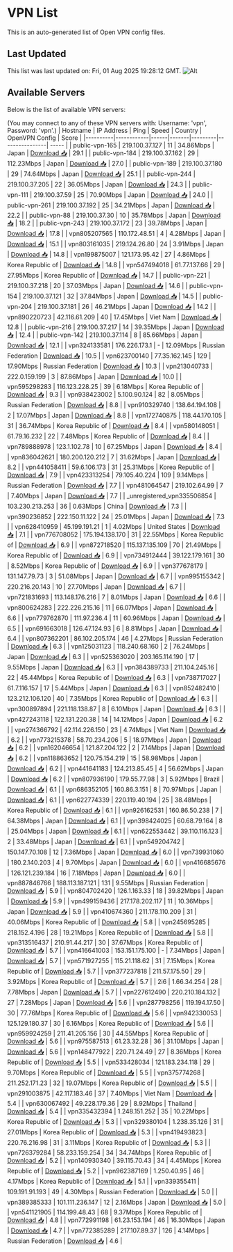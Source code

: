 # VPN List

This is an auto-generated list of Open VPN config files.

## Last Updated

This list was last updated on: Fri, 01 Aug 2025 19:28:12 GMT.
![Alt](https://repobeats.axiom.co/api/embed/186b98318ef1479477931607c1ad7d823f12451f.svg "Repobeats analytics image")

## Available Servers

Below is the list of available VPN servers:

(You may connect to any of these VPN servers with: Username: 'vpn', Password: 'vpn'.)
| Hostname | IP Address | Ping | Speed | Country | OpenVPN Config | Score |
|----------|------------|------|-------|---------|----------------| ----- |
| public-vpn-165 | 219.100.37.127 | 11 | 34.86Mbps | Japan | [Download 📥](./configs/server_0_JP.ovpn) | 29.1 |
| public-vpn-184 | 219.100.37.162 | 29 | 112.23Mbps | Japan | [Download 📥](./configs/server_1_JP.ovpn) | 27.0 |
| public-vpn-189 | 219.100.37.180 | 29 | 74.64Mbps | Japan | [Download 📥](./configs/server_2_JP.ovpn) | 25.1 |
| public-vpn-244 | 219.100.37.205 | 22 | 36.05Mbps | Japan | [Download 📥](./configs/server_3_JP.ovpn) | 24.3 |
| public-vpn-111 | 219.100.37.59 | 25 | 70.90Mbps | Japan | [Download 📥](./configs/server_4_JP.ovpn) | 24.0 |
| public-vpn-261 | 219.100.37.192 | 25 | 34.21Mbps | Japan | [Download 📥](./configs/server_5_JP.ovpn) | 22.2 |
| public-vpn-88 | 219.100.37.30 | 10 | 35.78Mbps | Japan | [Download 📥](./configs/server_6_JP.ovpn) | 18.2 |
| public-vpn-243 | 219.100.37.172 | 23 | 39.78Mbps | Japan | [Download 📥](./configs/server_7_JP.ovpn) | 17.8 |
| vpn805207565 | 110.172.48.51 | 4 | 4.28Mbps | Japan | [Download 📥](./configs/server_8_JP.ovpn) | 15.1 |
| vpn803161035 | 219.124.26.80 | 24 | 3.91Mbps | Japan | [Download 📥](./configs/server_9_JP.ovpn) | 14.8 |
| vpn199875007 | 121.173.95.42 | 27 | 4.86Mbps | Korea Republic of | [Download 📥](./configs/server_10_KR.ovpn) | 14.8 |
| vpn547494018 | 61.77.137.66 | 29 | 27.95Mbps | Korea Republic of | [Download 📥](./configs/server_11_KR.ovpn) | 14.7 |
| public-vpn-221 | 219.100.37.218 | 20 | 37.03Mbps | Japan | [Download 📥](./configs/server_12_JP.ovpn) | 14.6 |
| public-vpn-154 | 219.100.37.121 | 32 | 37.84Mbps | Japan | [Download 📥](./configs/server_13_JP.ovpn) | 14.5 |
| public-vpn-204 | 219.100.37.181 | 26 | 46.21Mbps | Japan | [Download 📥](./configs/server_14_JP.ovpn) | 14.2 |
| vpn890220723 | 42.116.61.209 | 40 | 17.45Mbps | Viet Nam | [Download 📥](./configs/server_15_VN.ovpn) | 12.8 |
| public-vpn-216 | 219.100.37.217 | 14 | 39.35Mbps | Japan | [Download 📥](./configs/server_16_JP.ovpn) | 12.4 |
| public-vpn-142 | 219.100.37.114 | 8 | 85.66Mbps | Japan | [Download 📥](./configs/server_17_JP.ovpn) | 12.1 |
| vpn324133581 | 176.226.173.1 | - | 12.09Mbps | Russian Federation | [Download 📥](./configs/server_18_RU.ovpn) | 10.5 |
| vpn623700140 | 77.35.162.145 | 129 | 17.90Mbps | Russian Federation | [Download 📥](./configs/server_19_RU.ovpn) | 10.3 |
| vpn213040733 | 222.0.159.199 | 3 | 87.86Mbps | Japan | [Download 📥](./configs/server_20_JP.ovpn) | 10.0 |
| vpn595298283 | 116.123.228.25 | 39 | 6.18Mbps | Korea Republic of | [Download 📥](./configs/server_21_KR.ovpn) | 9.3 |
| vpn938423002 | 5.100.90.124 | 82 | 8.05Mbps | Russian Federation | [Download 📥](./configs/server_22_RU.ovpn) | 8.8 |
| vpn910329740 | 138.64.194.108 | 2 | 17.07Mbps | Japan | [Download 📥](./configs/server_23_JP.ovpn) | 8.8 |
| vpn172740875 | 118.44.170.105 | 31 | 36.74Mbps | Korea Republic of | [Download 📥](./configs/server_24_KR.ovpn) | 8.4 |
| vpn580148051 | 61.79.16.232 | 22 | 7.48Mbps | Korea Republic of | [Download 📥](./configs/server_25_KR.ovpn) | 8.4 |
| vpn789888978 | 123.1.102.78 | 10 | 67.25Mbps | Japan | [Download 📥](./configs/server_26_JP.ovpn) | 8.4 |
| vpn836042621 | 180.200.120.212 | 7 | 31.62Mbps | Japan | [Download 📥](./configs/server_27_JP.ovpn) | 8.2 |
| vpn441058411 | 59.6.106.173 | 31 | 25.31Mbps | Korea Republic of | [Download 📥](./configs/server_28_KR.ovpn) | 7.9 |
| vpn423313254 | 79.105.40.224 | 109 | 9.14Mbps | Russian Federation | [Download 📥](./configs/server_29_RU.ovpn) | 7.7 |
| vpn481064547 | 219.102.64.99 | 7 | 7.40Mbps | Japan | [Download 📥](./configs/server_30_JP.ovpn) | 7.7 |
| _unregistered_vpn335506854 | 103.230.213.253 | 36 | 0.63Mbps | China | [Download 📥](./configs/server_31_CN.ovpn) | 7.3 |
| vpn390236852 | 222.150.11.122 | 24 | 25.01Mbps | Japan | [Download 📥](./configs/server_32_JP.ovpn) | 7.3 |
| vpn628410959 | 45.199.191.21 | 1 | 4.02Mbps | United States | [Download 📥](./configs/server_33_US.ovpn) | 7.1 |
| vpn776708052 | 175.194.138.170 | 31 | 22.55Mbps | Korea Republic of | [Download 📥](./configs/server_34_KR.ovpn) | 6.9 |
| vpn872718520 | 115.137.135.109 | 70 | 21.49Mbps | Korea Republic of | [Download 📥](./configs/server_35_KR.ovpn) | 6.9 |
| vpn734912444 | 39.122.179.161 | 30 | 8.52Mbps | Korea Republic of | [Download 📥](./configs/server_36_KR.ovpn) | 6.9 |
| vpn377678179 | 131.147.79.73 | 3 | 51.08Mbps | Japan | [Download 📥](./configs/server_37_JP.ovpn) | 6.7 |
| vpn995155342 | 220.216.20.143 | 10 | 27.70Mbps | Japan | [Download 📥](./configs/server_38_JP.ovpn) | 6.7 |
| vpn721831693 | 113.148.176.216 | 7 | 8.01Mbps | Japan | [Download 📥](./configs/server_39_JP.ovpn) | 6.6 |
| vpn800624283 | 222.226.215.16 | 11 | 66.07Mbps | Japan | [Download 📥](./configs/server_40_JP.ovpn) | 6.6 |
| vpn779762870 | 111.97.236.4 | 11 | 60.96Mbps | Japan | [Download 📥](./configs/server_41_JP.ovpn) | 6.5 |
| vpn691663018 | 126.47.124.93 | 6 | 8.81Mbps | Japan | [Download 📥](./configs/server_42_JP.ovpn) | 6.4 |
| vpn807362201 | 86.102.205.174 | 46 | 4.27Mbps | Russian Federation | [Download 📥](./configs/server_43_RU.ovpn) | 6.3 |
| vpn125031123 | 118.240.68.160 | 2 | 76.24Mbps | Japan | [Download 📥](./configs/server_44_JP.ovpn) | 6.3 |
| vpn525363020 | 203.165.114.190 | 17 | 9.55Mbps | Japan | [Download 📥](./configs/server_45_JP.ovpn) | 6.3 |
| vpn384389733 | 211.104.245.16 | 22 | 45.44Mbps | Korea Republic of | [Download 📥](./configs/server_46_KR.ovpn) | 6.3 |
| vpn738717027 | 61.7.116.157 | 17 | 5.44Mbps | Japan | [Download 📥](./configs/server_47_JP.ovpn) | 6.3 |
| vpn852482410 | 123.212.106.120 | 40 | 7.35Mbps | Korea Republic of | [Download 📥](./configs/server_48_KR.ovpn) | 6.3 |
| vpn300897894 | 221.118.138.87 | 8 | 6.10Mbps | Japan | [Download 📥](./configs/server_49_JP.ovpn) | 6.3 |
| vpn427243118 | 122.131.220.38 | 14 | 14.12Mbps | Japan | [Download 📥](./configs/server_50_JP.ovpn) | 6.2 |
| vpn274366792 | 42.114.226.150 | 23 | 4.74Mbps | Viet Nam | [Download 📥](./configs/server_51_VN.ovpn) | 6.2 |
| vpn773215378 | 58.70.234.206 | 5 | 18.97Mbps | Japan | [Download 📥](./configs/server_52_JP.ovpn) | 6.2 |
| vpn162046654 | 121.87.204.122 | 2 | 7.14Mbps | Japan | [Download 📥](./configs/server_53_JP.ovpn) | 6.2 |
| vpn118863652 | 120.75.154.219 | 15 | 58.98Mbps | Japan | [Download 📥](./configs/server_54_JP.ovpn) | 6.2 |
| vpn441641183 | 124.213.85.45 | 4 | 56.62Mbps | Japan | [Download 📥](./configs/server_55_JP.ovpn) | 6.2 |
| vpn807936190 | 179.55.77.98 | 3 | 5.92Mbps | Brazil | [Download 📥](./configs/server_56_BR.ovpn) | 6.1 |
| vpn686352105 | 160.86.3.151 | 8 | 70.97Mbps | Japan | [Download 📥](./configs/server_57_JP.ovpn) | 6.1 |
| vpn622774339 | 220.119.40.194 | 25 | 38.48Mbps | Korea Republic of | [Download 📥](./configs/server_58_KR.ovpn) | 6.1 |
| vpn926162531 | 160.86.50.238 | 7 | 64.38Mbps | Japan | [Download 📥](./configs/server_59_JP.ovpn) | 6.1 |
| vpn398424025 | 60.68.79.164 | 8 | 25.04Mbps | Japan | [Download 📥](./configs/server_60_JP.ovpn) | 6.1 |
| vpn622553442 | 39.110.116.123 | 2 | 33.48Mbps | Japan | [Download 📥](./configs/server_61_JP.ovpn) | 6.1 |
| vpn549204742 | 150.147.70.108 | 12 | 7.36Mbps | Japan | [Download 📥](./configs/server_62_JP.ovpn) | 6.0 |
| vpn739931060 | 180.2.140.203 | 4 | 9.70Mbps | Japan | [Download 📥](./configs/server_63_JP.ovpn) | 6.0 |
| vpn416685676 | 126.121.239.184 | 16 | 7.18Mbps | Japan | [Download 📥](./configs/server_64_JP.ovpn) | 6.0 |
| vpn887846766 | 188.113.187.121 | 131 | 9.55Mbps | Russian Federation | [Download 📥](./configs/server_65_RU.ovpn) | 5.9 |
| vpn804702420 | 126.1.163.33 | 18 | 39.82Mbps | Japan | [Download 📥](./configs/server_66_JP.ovpn) | 5.9 |
| vpn499159436 | 217.178.202.117 | 11 | 10.36Mbps | Japan | [Download 📥](./configs/server_67_JP.ovpn) | 5.9 |
| vpn410674360 | 211.178.110.209 | 31 | 40.06Mbps | Korea Republic of | [Download 📥](./configs/server_68_KR.ovpn) | 5.8 |
| vpn245695285 | 218.152.4.196 | 28 | 19.21Mbps | Korea Republic of | [Download 📥](./configs/server_69_KR.ovpn) | 5.8 |
| vpn313516437 | 210.91.44.217 | 30 | 37.67Mbps | Korea Republic of | [Download 📥](./configs/server_70_KR.ovpn) | 5.7 |
| vpn416641003 | 153.151.175.100 | - | 7.34Mbps | Japan | [Download 📥](./configs/server_71_JP.ovpn) | 5.7 |
| vpn571927255 | 115.21.118.62 | 31 | 7.15Mbps | Korea Republic of | [Download 📥](./configs/server_72_KR.ovpn) | 5.7 |
| vpn377237818 | 211.57.175.50 | 29 | 3.92Mbps | Korea Republic of | [Download 📥](./configs/server_73_KR.ovpn) | 5.7 |
| 2i6 | 1.66.34.254 | 28 | 7.78Mbps | Japan | [Download 📥](./configs/server_74_JP.ovpn) | 5.7 |
| vpn227612490 | 220.210.184.132 | 27 | 7.28Mbps | Japan | [Download 📥](./configs/server_75_JP.ovpn) | 5.6 |
| vpn287798256 | 119.194.17.50 | 30 | 77.76Mbps | Korea Republic of | [Download 📥](./configs/server_76_KR.ovpn) | 5.6 |
| vpn942330053 | 125.129.180.37 | 30 | 6.16Mbps | Korea Republic of | [Download 📥](./configs/server_77_KR.ovpn) | 5.6 |
| vpn959924259 | 211.41.205.156 | 30 | 44.55Mbps | Korea Republic of | [Download 📥](./configs/server_78_KR.ovpn) | 5.6 |
| vpn975587513 | 61.23.32.28 | 36 | 31.10Mbps | Japan | [Download 📥](./configs/server_79_JP.ovpn) | 5.6 |
| vpn148477922 | 220.71.24.49 | 27 | 8.36Mbps | Korea Republic of | [Download 📥](./configs/server_80_KR.ovpn) | 5.5 |
| vpn533428034 | 121.183.234.118 | 29 | 9.70Mbps | Korea Republic of | [Download 📥](./configs/server_81_KR.ovpn) | 5.5 |
| vpn375774268 | 211.252.171.23 | 32 | 19.07Mbps | Korea Republic of | [Download 📥](./configs/server_82_KR.ovpn) | 5.5 |
| vpn291003875 | 42.117.183.46 | 37 | 7.40Mbps | Viet Nam | [Download 📥](./configs/server_83_VN.ovpn) | 5.4 |
| vpn630067492 | 49.228.179.36 | 29 | 8.92Mbps | Thailand | [Download 📥](./configs/server_84_TH.ovpn) | 5.4 |
| vpn335432394 | 1.248.151.252 | 35 | 10.22Mbps | Korea Republic of | [Download 📥](./configs/server_85_KR.ovpn) | 5.3 |
| vpn329380104 | 1.238.35.126 | 31 | 27.01Mbps | Korea Republic of | [Download 📥](./configs/server_86_KR.ovpn) | 5.3 |
| vpn419493823 | 220.76.216.98 | 31 | 3.11Mbps | Korea Republic of | [Download 📥](./configs/server_87_KR.ovpn) | 5.3 |
| vpn726379284 | 58.233.159.254 | 34 | 34.74Mbps | Korea Republic of | [Download 📥](./configs/server_88_KR.ovpn) | 5.2 |
| vpn140930340 | 39.115.70.43 | 34 | 4.45Mbps | Korea Republic of | [Download 📥](./configs/server_89_KR.ovpn) | 5.2 |
| vpn962387169 | 1.250.40.95 | 46 | 4.17Mbps | Korea Republic of | [Download 📥](./configs/server_90_KR.ovpn) | 5.1 |
| vpn339355411 | 109.191.91.193 | 49 | 4.30Mbps | Russian Federation | [Download 📥](./configs/server_91_RU.ovpn) | 5.0 |
| vpn389385333 | 101.111.236.147 | 12 | 2.16Mbps | Japan | [Download 📥](./configs/server_92_JP.ovpn) | 5.0 |
| vpn541121905 | 114.199.48.43 | 68 | 9.37Mbps | Korea Republic of | [Download 📥](./configs/server_93_KR.ovpn) | 4.8 |
| vpn772991198 | 61.23.153.194 | 46 | 16.30Mbps | Japan | [Download 📥](./configs/server_94_JP.ovpn) | 4.7 |
| vpn772385289 | 217.107.89.37 | 126 | 4.14Mbps | Russian Federation | [Download 📥](./configs/server_95_RU.ovpn) | 4.6 |

